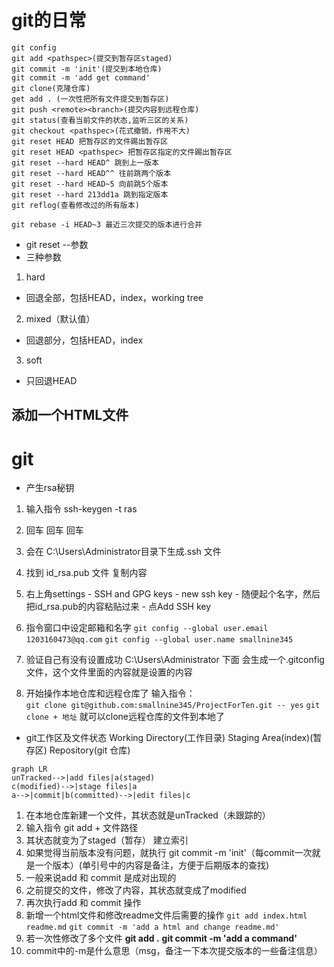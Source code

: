 # git的日常
```
git config
git add <pathspec>(提交到暂存区staged)
git commit -m 'init'(提交到本地仓库)
git commit -m 'add get command'
git clone(克隆仓库)
get add . (一次性把所有文件提交到暂存区)
git push <remote><branch>(提交内容到远程仓库)
git status(查看当前文件的状态,监听三区的关系)
git checkout <pathspec>(花式撤销，作用不大)
git reset HEAD 把暂存区的文件踢出暂存区
git reset HEAD <pathspec> 把暂存区指定的文件踢出暂存区
git reset --hard HEAD^ 跳到上一版本
git reset --hard HEAD^^ 往前跳两个版本
git reset --hard HEAD~5 向前跳5个版本
git reset --hard 213dd1a 跳到指定版本
git reflog(查看修改过的所有版本)

git rebase -i HEAD~3 最近三次提交的版本进行合并
```
- git reset --参数 
- 三种参数
1. hard
- 回退全部，包括HEAD，index，working tree
2. mixed（默认值）
- 回退部分，包括HEAD，index
3. soft 
- 只回退HEAD


## 添加一个HTML文件

# git
- 产生rsa秘钥
1. 输入指令 ssh-keygen -t ras
2. 回车 回车 回车
3. 会在 C:\Users\Administrator目录下生成.ssh 文件
4. 找到 id_rsa.pub 文件 复制内容
5. 右上角settings - SSH and GPG keys - new ssh key - 随便起个名字，然后把id_rsa.pub的内容粘贴过来 - 点Add SSH key
6. 指令窗口中设定邮箱和名字
```git config --global user.email 1203160473@qq.com```
```git config --global user.name smallnine345 ```
7. 验证自己有没有设置成功
C:\Users\Administrator 下面 会生成一个.gitconfig文件，这个文件里面的内容就是设置的内容

8. 开始操作本地仓库和远程仓库了
输入指令：  
```git clone git@github.com:smallnine345/ProjectForTen.git -- yes```
```git clone + 地址```
就可以clone远程仓库的文件到本地了


- git工作区及文件状态
Working Directory(工作目录)
Staging Area(index)(暂存区)
Repository(git 仓库)
```mermaid
graph LR
unTracked-->|add files|a(staged)
c(modified)-->|stage files|a
a-->|commit|b(committed)-->|edit files|c
```
1. 在本地仓库新建一个文件，其状态就是unTracked（未跟踪的）
2. 输入指令 git add + 文件路径 
3. 其状态就变为了staged（暂存） 建立索引
4. 如果觉得当前版本没有问题，就执行 git commit -m 'init'（每commit一次就是一个版本）(单引号中的内容是备注，方便于后期版本的查找)
5. 一般来说add 和 commit 是成对出现的
6. 之前提交的文件，修改了内容，其状态就变成了modified
7. 再次执行add 和 commit 操作
8. 新增一个html文件和修改readme文件后需要的操作
```git add index.html readme.md```
```git commit -m 'add a html and change readme.md'```
9. 若一次性修改了多个文件
**git add .**
**git commit -m 'add a command'**
10. commit中的-m是什么意思（msg，备注一下本次提交版本的一些备注信息）


